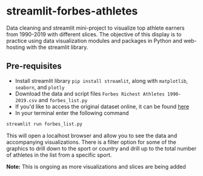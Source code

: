 # streamlit-forbes-athletes

Data cleaning and streamlit mini-project to visualize top athlete earners from 1990-2019 with different slices. The objective of this display is to practice using data visualization modules and packages in Python and web-hosting with the streamlit library.

## Pre-requisites

- Install streamlit library `pip install streamlit`, along with `matplotlib`, `seaborn`, and `plotly`
- Download the data and script files `Forbes Richest Athletes 1990-2019.csv` and `forbes_list.py`
- If you'd like to access the original dataset online, it can be found [here](https://www.kaggle.com/parulpandey/forbes-highest-paid-athletes-19902019/data)
- In your terminal enter the following command

```cmd
streamlit run forbes_list.py
```

This will open a localhost browser and allow you to see the data and accompanying visualizations. There is a filter option for some of the graphics to drill down to the sport or country and drill up to the total number of athletes in the list from a specific sport.

**Note:** This is ongoing as more visualizations and slices are being added
